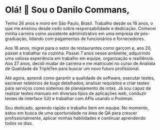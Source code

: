 # Olá! 👋 Sou o Danilo Commans,

Tenho 26 anos e moro em São Paulo, Brasil. Trabalho desde os 16 anos, o que me ensinou desde cedo sobre responsabilidade e dedicação. Comecei minha carreira como assistente administrativo em uma empresa de pós-graduação, lidando com pagamentos de funcionários e fornecedores.

Aos 18 anos, migrei para o setor de restaurantes como garçom e, aos 20, passei a trabalhar na cozinha. Passei 7 anos nesse ambiente, adquirindo uma valiosa experiência em trabalho em equipe, organização e resiliência. Aos 27 anos, decidi mudar de carreira e me matriculei no curso de Analista de Qualidade da TripleTen para buscar um novo futuro profissional.

Até agora, aprendi como garantir a qualidade de software, executar testes, escrever relatórios de bugs detalhados, analisar requisitos e criar testes para serviços como sistemas de planejamento de rotas. Já sou capaz de realizar testes manuais em diversos tipos de aplicações web, conduzir testes de interface (UI) e trabalhar com APIs usando o Postman.

Sou dedicado, aprendo rápido e trabalho bem em equipe. No momento, estou em busca de uma oportunidade na área de QA para crescer profissionalmente, aplicar minhas habilidades e continuar aprendendo todos os dias.
